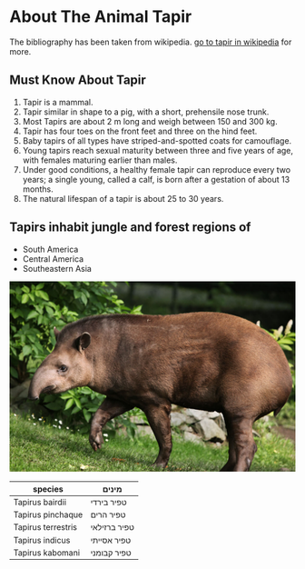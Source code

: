 # About The Animal Tapir
The bibliography has been taken from wikipedia. [go to tapir in wikipedia](https://en.wikipedia.org/wiki/Tapir) for more.

## Must Know About Tapir
1. Tapir is a mammal.
2. Tapir similar in shape to a pig, with a short, prehensile nose trunk.
3. Most Tapirs are about 2 m long and weigh between 150 and 300 kg.
4. Tapir has four toes on the front feet and three on the hind feet.
5. Baby tapirs of all types have striped-and-spotted coats for camouflage.
6. Young tapirs reach sexual maturity between three and five years of age, with females maturing earlier than males.
7. Under good conditions, a healthy female tapir can reproduce every two years; a single young, called a calf, is born after a gestation      of about 13 months.
8. The natural lifespan of a tapir is about 25 to 30 years.

## Tapirs inhabit jungle and forest regions of
- South America
- Central America
- Southeastern Asia

![Image of Tapir](/images/Tapir.jpg)

species | מינים
-------|--------
Tapirus bairdii  | טפיר בירדי
Tapirus pinchaque | טפיר הרים
Tapirus terrestris | טפיר ברזילאי
Tapirus indicus | טפיר אסייתי
Tapirus kabomani | טפיר קבומני



 






